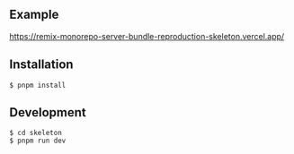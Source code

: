 ## Example

https://remix-monorepo-server-bundle-reproduction-skeleton.vercel.app/

## Installation

```
$ pnpm install
```

## Development

```
$ cd skeleton
$ pnpm run dev
```
